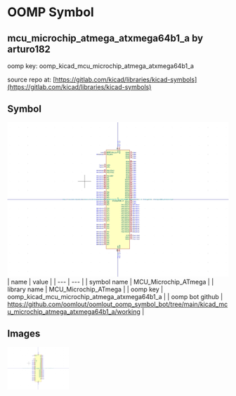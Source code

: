 # OOMP Symbol  
## mcu_microchip_atmega_atxmega64b1_a  by arturo182  
  
oomp key: oomp_kicad_mcu_microchip_atmega_atxmega64b1_a  
  
source repo at: [https://gitlab.com/kicad/libraries/kicad-symbols](https://gitlab.com/kicad/libraries/kicad-symbols)  
## Symbol  
  
[![working.png](working_600.png)](working.png)  
| name | value | 
| --- | --- | 
| symbol name | MCU_Microchip_ATmega | 
| library name | MCU_Microchip_ATmega | 
| oomp key | oomp_kicad_mcu_microchip_atmega_atxmega64b1_a | 
| oomp bot github | https://github.com/oomlout/oomlout_oomp_symbol_bot/tree/main/kicad_mcu_microchip_atmega_atxmega64b1_a/working | 
## Images  
  
[![working.png](working_140.png)](working.png)  
